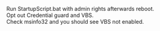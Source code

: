 Run StartupScript.bat with admin rights afterwards reboot. <br />
Opt out Credential guard and VBS. <br />
Check msinfo32 and you should see VBS not enabled. <br />
